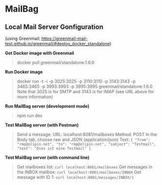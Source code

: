 # MailBag

## Local Mail Server Gonfiguration
(using Greenmail: https://greenmail-mail-test.github.io/greenmail/#deploy_docker_standalone)

**Get Docker image with Greenmail**
> docker pull greenmail/standalone:1.6.0

**Run Docker image**
> docker run -t -i -p 3025:3025 -p 3110:3110 -p 3143:3143 -p 3465:3465 -p 3993:3993 -p 3995:3995 greenmail/standalone:1.6.0
> Note that 3025 is for SMTP and 3143 is for IMAP (see URL above for more information)

**Run MailBag server (development mode)**
> npm run dev

**Test MailBag server (with Postman)**
> Send a message:
> URL: localhost:8081/mailboxes
> Method: POST
> In the Body tab, choose raw and JSON (application/json)
> Text:
`
{
  "from": "rmp@olipin.net",
  "to": "rmp@olipin.net",
  "subject": "Testmail",
  "text": "Dies ist eine Testmail"
}
`

**Test MailBag server (with command line)**
> Get mailboxes list: `curl localhost:8081/mailboxes`
> Get messages in the INBOX mailbox: `curl localhost:8081/mailboxes/INBOX`
> Get message with ID 1: `curl localhost:8081/messages/INBOX/1`

